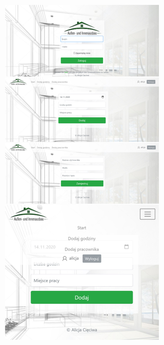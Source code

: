 ![alt text](https://github.com/alicjacieciwa/-Django-Management-system/blob/master/website-view/p1.JPG)
![alt text](https://github.com/alicjacieciwa/-Django-Management-system/blob/master/website-view/p2.JPG)
![alt text](https://github.com/alicjacieciwa/-Django-Management-system/blob/master/website-view/p3.JPG)
![alt text](https://github.com/alicjacieciwa/-Django-Management-system/blob/master/website-view/p4.JPG)
